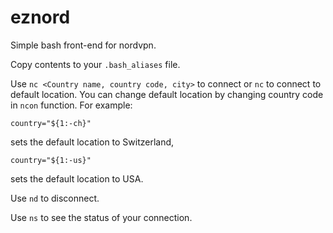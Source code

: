 # eznord
Simple bash front-end for nordvpn.

Copy contents to your ```.bash_aliases``` file.

Use ```nc <Country name, country code, city>``` to connect or ```nc``` to connect to default location.
You can change default location by changing country code in ```ncon``` function.
For example:
```
country="${1:-ch}"
```
sets the default location to Switzerland,
```
country="${1:-us}"
```
sets the default location to USA.

Use ```nd``` to disconnect.

Use ```ns``` to see the status of your connection.
